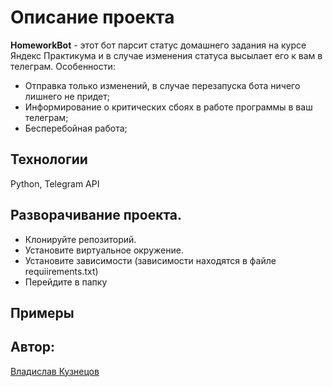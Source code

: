 # Описание проекта

**HomeworkBot** - этот бот парсит статус домашнего задания на курсе Яндекс Практикума и в случае изменения статуса высылает его к вам в телеграм.
Особенности:
* Отправка только изменений, в случае перезапуска бота ничего лишнего не придет;
* Информирование о критических сбоях в работе программы в ваш телеграм;
* Бесперебойная работа;

## Технологии
Python, Telegram API

## Разворачивание проекта.
- Клонируйте репозиторий.
- Установите виртуальное окружение.
- Установите зависимости (зависимости находятся в файле requiirements.txt)
- Перейдите в папку 

## Примеры


## Автор:
[Владислав Кузнецов](https://github.com/Dragonwlad)
